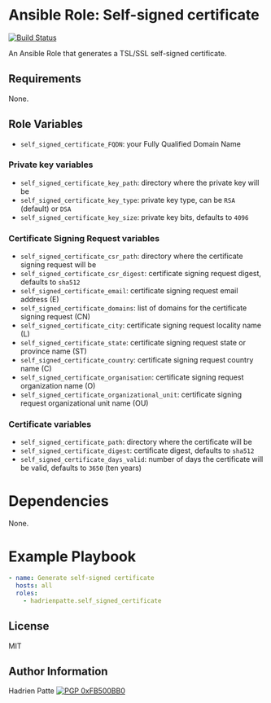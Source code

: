 # Ansible Role: Self-signed certificate

[![Build Status](https://travis-ci.com/HadrienPatte/ansible-role-self-signed-certificate.svg?branch=master)](https://travis-ci.com/HadrienPatte/ansible-role-self-signed-certificate)

An Ansible Role that generates a TSL/SSL self-signed certificate.

## Requirements

None.

## Role Variables

* `self_signed_certificate_FQDN`: your Fully Qualified Domain Name

### Private key variables

* `self_signed_certificate_key_path`: directory where the private key will be
* `self_signed_certificate_key_type`: private key type, can be `RSA` (default)
  or `DSA`
* `self_signed_certificate_key_size`: private key bits, defaults to `4096`

### Certificate Signing Request variables

* `self_signed_certificate_csr_path`: directory where the certificate signing
  request will be
* `self_signed_certificate_csr_digest`: certificate signing request digest,
  defaults to `sha512`
* `self_signed_certificate_email`: certificate signing request email address (E)
* `self_signed_certificate_domains`: list of domains for the certificate signing
  request (CN)
* `self_signed_certificate_city`: certificate signing request locality name (L)
* `self_signed_certificate_state`: certificate signing request state or province
  name (ST)
* `self_signed_certificate_country`: certificate signing request country name
  (C)
* `self_signed_certificate_organisation`: certificate signing request
  organization name (O)
* `self_signed_certificate_organizational_unit`: certificate signing request
  organizational unit name (OU)

### Certificate variables

* `self_signed_certificate_path`: directory where the certificate will be
* `self_signed_certificate_digest`: certificate digest, defaults to `sha512`
* `self_signed_certificate_days_valid`: number of days the certificate will be
  valid, defaults to `3650` (ten years)

# Dependencies

None.

# Example Playbook

```yaml
- name: Generate self-signed certificate
  hosts: all
  roles:
    - hadrienpatte.self_signed_certificate
```

## License

MIT

## Author Information

Hadrien Patte [![PGP 0xFB500BB0](https://peegeepee.com/badge/orange/FB500BB0.svg)](https://peegeepee.com/FB500BB0)
